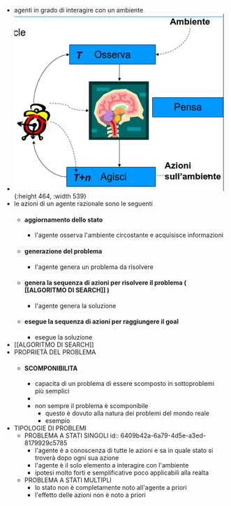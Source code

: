 - agenti in grado di interagire con un ambiente
- ![image.png](../assets/image_1678352853974_0.png){:height 464, :width 539}
- le azioni di un agente razionale sono le seguenti
	- #### aggiornamento dello stato
		- l'agente osserva l'ambiente circostante e acquisisce informazioni
	- #### generazione del problema
		- l'agente genera un problema da risolvere
	- #### genera la sequenza di azioni per risolvere il problema ( [[ALGORITMO DI SEARCH]] )
		- l'agente genera la soluzione
	- #### esegue la sequenza di azioni per raggiungere il goal
		- esegue la soluzione
- [[ALGORITMO DI SEARCH]]
- PROPRIETÀ DEL PROBLEMA
	- #### SCOMPONIBILITA
		- capacita di un problema di essere scomposto in sottoproblemi più semplici
		-
		- non sempre il problema è scomponibile
			- questo è dovuto alla natura dei problemi del mondo reale
			- esempio
- TIPOLOGIE DI PROBLEMI
	- PROBLEMA A STATI SINGOLI
	  id:: 6409b42a-6a79-4d5e-a3ed-8179929c5785
		- l'agente è a conoscenza di tutte le azioni e sa in quale stato si troverà dopo ogni sua azione
		- l'agente è il solo elemento a interagire con l'ambiente
		- ipotesi molto forti e semplificative poco applicabili alla realta
	- PROBLEMA A STATI MULTIPLI
		- lo stato non è completamente noto all'agente a priori
		- l'effetto delle azioni non è noto a priori